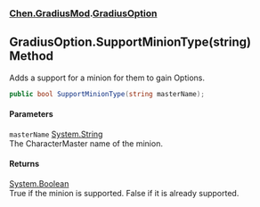 
### [Chen.GradiusMod](./neHTXX+yFsk1RpXqjkv9zg 'Chen.GradiusMod').[GradiusOption](./RwcUdzMZ2GhU3X3ywDzKbQ 'Chen.GradiusMod.GradiusOption')

## GradiusOption.SupportMinionType(string) Method
Adds a support for a minion for them to gain Options.  
```csharp
public bool SupportMinionType(string masterName);
```

#### Parameters
<a name='cCDQ21QSk5BKox1i+PS7Mg'></a>
`masterName` [System.String](https://docs.microsoft.com/en-us/dotnet/api/System.String 'System.String')  
The CharacterMaster name of the minion.  
  

#### Returns
[System.Boolean](https://docs.microsoft.com/en-us/dotnet/api/System.Boolean 'System.Boolean')  
True if the minion is supported. False if it is already supported.  
